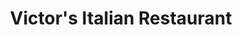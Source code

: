 ---
title: Victor's Italian Restaurant
lng: -76.6978916
lat: 39.9605297
color: '#31225D'
type: Italian
address: 554 S Ogontz St, York, PA 17403
rating: 4
tags:
  - italian
  - bar
  - pasta
---
